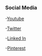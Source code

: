 ### Social Media
-[Youtube](https://youtu.be/dQw4w9WgXcQ)






-[Twitter](https://twitter.com/IndustriesReid)




-[Linked In](https://www.linkedin.com/in/r-w-industries-1b77861a3/)



-[Pinterest](https://www.pinterest.co.uk/RWIndustries/)
